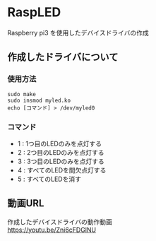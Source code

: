 # RaspLED
Raspberry pi3 を使用したデバイスドライバの作成
## 作成したドライバについて
### 使用方法
```
sudo make
sudo insmod myled.ko
echo [コマンド] > /dev/myled0
```
### コマンド
+ 1 : 1つ目のLEDのみを点灯する
+ 2 : 2つ目のLEDのみを点灯する
+ 3 : 3つ目のLEDのみを点灯する
+ 4 : すべてのLEDを間欠点灯する
+ 5 : すべてのLEDを消す

## 動画URL
作成したデバイスドライバの動作動画  
https://youtu.be/Zni6cFDGlNU
